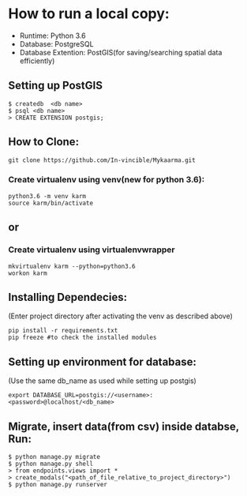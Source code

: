# How to run a local copy: 

* Runtime: Python 3.6
* Database: PostgreSQL
* Database Extention: PostGIS(for saving/searching spatial data efficiently) 
## Setting up PostGIS
```
$ createdb  <db name>
$ psql <db name>
> CREATE EXTENSION postgis;
```
## How to Clone:
```
git clone https://github.com/In-vincible/Mykaarma.git
```
### Create virtualenv using venv(new for python 3.6):
```
python3.6 -m venv karm
source karm/bin/activate
```

## or 

### Create virtualenv using virtualenvwrapper
```
mkvirtualenv karm --python=python3.6
workon karm
```

## Installing Dependecies:
(Enter project directory after activating the venv as described above)
```
pip install -r requirements.txt
pip freeze #to check the installed modules
```
## Setting up environment for database:
(Use the same db_name as used while setting up postgis)
```
export DATABASE_URL=postgis://<username>:<password>@localhost/<db_name>
```
## Migrate, insert data(from csv) inside databse, Run:
```
$ python manage.py migrate
$ python manage.py shell
> from endpoints.views import *
> create_modals("<path_of_file_relative_to_project_directory>")
$ python manage.py runserver
```
